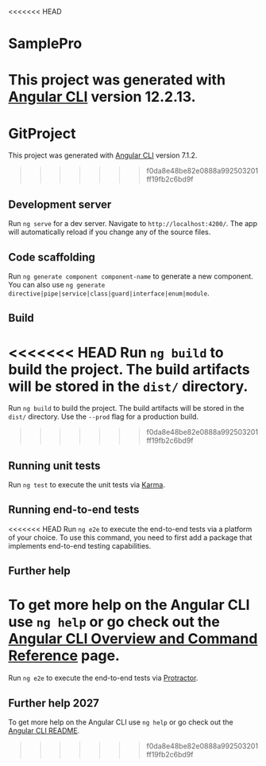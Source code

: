 <<<<<<< HEAD
# SamplePro

This project was generated with [Angular CLI](https://github.com/angular/angular-cli) version 12.2.13.
=======
# GitProject

This project was generated with [Angular CLI](https://github.com/angular/angular-cli) version 7.1.2.
>>>>>>> f0da8e48be82e0888a992503201ff19fb2c6bd9f

## Development server

Run `ng serve` for a dev server. Navigate to `http://localhost:4200/`. The app will automatically reload if you change any of the source files.

## Code scaffolding

Run `ng generate component component-name` to generate a new component. You can also use `ng generate directive|pipe|service|class|guard|interface|enum|module`.

## Build

<<<<<<< HEAD
Run `ng build` to build the project. The build artifacts will be stored in the `dist/` directory.
=======
Run `ng build` to build the project. The build artifacts will be stored in the `dist/` directory. Use the `--prod` flag for a production build.
>>>>>>> f0da8e48be82e0888a992503201ff19fb2c6bd9f

## Running unit tests

Run `ng test` to execute the unit tests via [Karma](https://karma-runner.github.io).

## Running end-to-end tests

<<<<<<< HEAD
Run `ng e2e` to execute the end-to-end tests via a platform of your choice. To use this command, you need to first add a package that implements end-to-end testing capabilities.

## Further help

To get more help on the Angular CLI use `ng help` or go check out the [Angular CLI Overview and Command Reference](https://angular.io/cli) page.
=======
Run `ng e2e` to execute the end-to-end tests via [Protractor](http://www.protractortest.org/).

## Further help 2027

To get more help on the Angular CLI use `ng help` or go check out the [Angular CLI README](https://github.com/angular/angular-cli/blob/master/README.md).
>>>>>>> f0da8e48be82e0888a992503201ff19fb2c6bd9f
